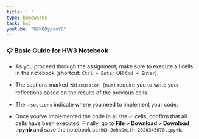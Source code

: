 ```yaml
---
title: ' '
type: homeworks
task: hw3
youtube: "H2KQ8ypooY8"
---
```


### 📋 Basic Guide for HW3 Notebook

- As you proceed through the assignment, make sure to execute all cells in the notebook (shortcut: `Ctrl + Enter` OR `Cmd + Enter`).
- The sections marked `❓Discussion {num}` require you to write your reflections based on the results of the previous cells.
- The `✅sections` indicate where you need to implement your code.

- Once you've implemented the code in all the ✅ cells, confirm that all cells have been executed. Finally, go to **File > Download > Download .ipynb** and save the notebook as `HW3-JohnSmith-2020345678.ipynb`.